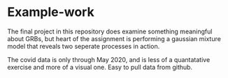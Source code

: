# Example-work

The final project in this repository does examine something meaningful about GRBs, but heart of the assignment is performing a gaussian mixture model that
reveals two seperate processes in action.

The covid data is only through May 2020, and is less of a quantatative exercise and more of a visual one. Easy to pull data from github.
